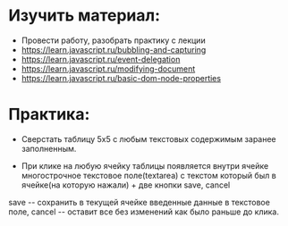 # Изучить материал:
* Провести работу, разобрать практику с лекции
* https://learn.javascript.ru/bubbling-and-capturing
* https://learn.javascript.ru/event-delegation
* https://learn.javascript.ru/modifying-document
* https://learn.javascript.ru/basic-dom-node-properties

# Практика:

* Сверстать таблицу 5х5 с любым текстовых содержимым заранее заполненным.

* При клике на любую ячейку таблицы появляется внутри ячейке многострочное текстовое поле(textarea) с текстом который был в ячейке(на которую нажали) + две кнопки save, cancel

save -- сохранить в текущей ячейке введенные данные в текстовое поле, cancel -- оставит все без изменений как было раньше до клика.
